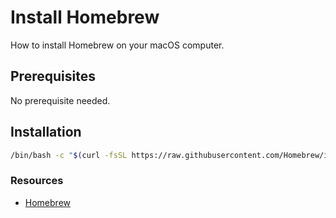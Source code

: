# Install Homebrew

How to install Homebrew on your macOS computer.

## Prerequisites

No prerequisite needed.

## Installation

```bash
/bin/bash -c "$(curl -fsSL https://raw.githubusercontent.com/Homebrew/install/HEAD/install.sh)"
```

### Resources

- [Homebrew](https://brew.sh/)
